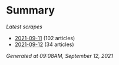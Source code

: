 # Summary
*Latest scrapes*
* [2021-09-11](https://github.com/nuuuwan/news_lk/blob/data/news_lk.2021-09-11.json) (102 articles)
* [2021-09-12](https://github.com/nuuuwan/news_lk/blob/data/news_lk.2021-09-12.json) (34 articles)

*Generated at 09:08AM, September 12, 2021*